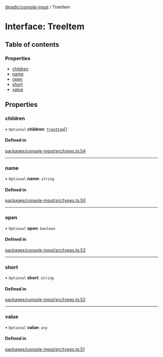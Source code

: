 [@radic/console-input](../README.md) / TreeItem

# Interface: TreeItem

## Table of contents

### Properties

- [children](TreeItem.md#children)
- [name](TreeItem.md#name)
- [open](TreeItem.md#open)
- [short](TreeItem.md#short)
- [value](TreeItem.md#value)

## Properties

### children

• `Optional` **children**: [`TreeItem`](TreeItem.md)[]

#### Defined in

[packages/console-input/src/types.ts:54](https://github.com/robinradic/npm-console/blob/a206035/packages/console-input/src/types.ts#L54)

___

### name

• `Optional` **name**: `string`

#### Defined in

[packages/console-input/src/types.ts:50](https://github.com/robinradic/npm-console/blob/a206035/packages/console-input/src/types.ts#L50)

___

### open

• `Optional` **open**: `boolean`

#### Defined in

[packages/console-input/src/types.ts:53](https://github.com/robinradic/npm-console/blob/a206035/packages/console-input/src/types.ts#L53)

___

### short

• `Optional` **short**: `string`

#### Defined in

[packages/console-input/src/types.ts:52](https://github.com/robinradic/npm-console/blob/a206035/packages/console-input/src/types.ts#L52)

___

### value

• `Optional` **value**: `any`

#### Defined in

[packages/console-input/src/types.ts:51](https://github.com/robinradic/npm-console/blob/a206035/packages/console-input/src/types.ts#L51)
